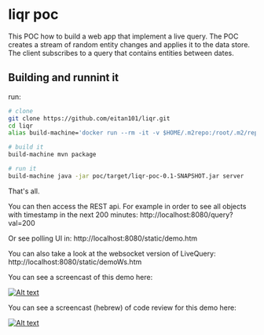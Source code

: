# liqr poc
This POC how to build a web app that implement a live query.
The POC creates a stream of random entity changes and applies it to the data store.
The client subscribes to a query that contains entities between dates.

## Building and runnint it
run:

```sh
# clone
git clone https://github.com/eitan101/liqr.git
cd liqr
alias build-machine='docker run --rm -it -v $HOME/.m2repo:/root/.m2/repository -v $PWD:/my -p 8080:8080 -w /my maven:3.6.2-jdk-11-slim'

# build it
build-machine mvn package

# run it
build-machine java -jar poc/target/liqr-poc-0.1-SNAPSHOT.jar server
```

That's all.

You can then access the REST api. For example in order to see all objects with timestamp in the next 200 minutes:
http://localhost:8080/query?val=200

Or see polling UI in: http://localhost:8080/static/demo.htm

[//]: # (or using simple UI using rest:)
[//]: # (http://192.168.99.100:8080/static/demo.htm)

You can also take a look at the websocket version of LiveQuery:
http://localhost:8080/static/demoWs.htm

You can see a screencast of this demo here:

[![Alt text](https://img.youtube.com/vi/DQk1_owxqcE/0.jpg)](https://www.youtube.com/watch?v=DQk1_owxqcE)

You can see a screencast (hebrew) of code review for this demo here:

[![Alt text](https://img.youtube.com/vi/DQk1_owxqcE/0.jpg)](https://youtu.be/eyP2OTYNRA0)

